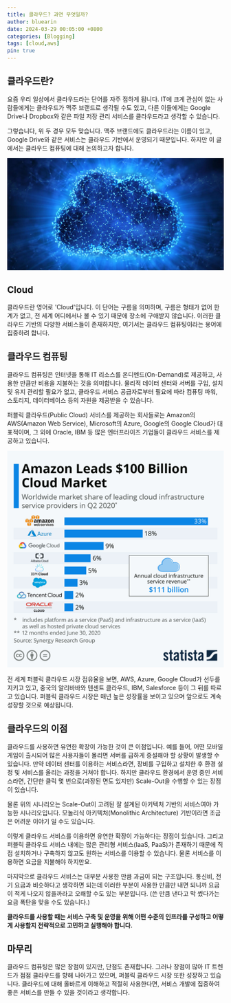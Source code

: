 ```yaml
---
title: 클라우드? 과연 무엇일까?
author: bluearin
date: 2024-03-29 00:05:00 +0800
categories: [Blogging]
tags: [cloud,aws]
pin: true
---
```


## 클라우드란?

요즘 우리 일상에서 클라우드라는 단어를 자주 접하게 됩니다. IT에 크게 관심이 없는 사람들에게는 클라우드가 맥주 브랜드로 생각될 수도 있고, 다른 이들에게는 Google Drive나 Dropbox와 같은 파일 저장 관리 서비스를 클라우드라고 생각할 수 있습니다.
 
그렇습니다, 위 두 경우 모두 맞습니다. 맥주 브랜드에도 클라우드라는 이름이 있고, Google Drive와 같은 서비스는 클라우드 기반에서 운영되기 때문입니다. 하지만 이 글에서는 클라우드 컴퓨팅에 대해 논의하고자 합니다.

![cloud](../assets/images/R1280x0.png)

## Cloud

클라우드란 영어로 'Cloud'입니다. 이 단어는 구름을 의미하며, 구름은 형태가 없어 한계가 없고, 전 세계 어디에서나 볼 수 있기 때문에 장소에 구애받지 않습니다. 이러한 클라우드 기반의 다양한 서비스들이 존재하지만, 여기서는 클라우드 컴퓨팅이라는 용어에 집중하려 합니다.
 
## 클라우드 컴퓨팅

클라우드 컴퓨팅은 인터넷을 통해 IT 리소스를 온디멘드(On-Demand)로 제공하고, 사용한 만큼만 비용을 지불하는 것을 의미합니다. 물리적 데이터 센터와 서버를 구입, 설치 및 유지 관리할 필요가 없고, 클라우드 서비스 공급자로부터 필요에 따라 컴퓨팅 파워, 스토리지, 데이터베이스 등의 자원을 제공받을 수 있습니다.
 
퍼블릭 클라우드(Public Cloud) 서비스를 제공하는 회사들로는 Amazon의 AWS(Amazon Web Service), Microsoft의 Azure, Google의 Google Cloud가 대표적이며, 그 외에 Oracle, IBM 등 많은 엔터프라이즈 기업들이 클라우드 서비스를 제공하고 있습니다.

![cloud market](../assets/images/R1280x0-2.png)

전 세계 퍼블릭 클라우드 시장 점유율을 보면, AWS, Azure, Google Cloud가 선두를 지키고 있고, 중국의 알리바바와 텐센트 클라우드, IBM, Salesforce 등이 그 뒤를 따르고 있습니다. 퍼블릭 클라우드 시장은 매년 높은 성장률을 보이고 있으며 앞으로도 계속 성장할 것으로 예상됩니다.
 
## 클라우드의 이점

클라우드를 사용하면 유연한 확장이 가능한 것이 큰 이점입니다. 예를 들어, 어떤 모바일 게임이 출시되어 많은 사용자들이 몰리면 서버를 급하게 증설해야 할 상황이 발생할 수 있습니다. 만약 데이터 센터를 이용하는 서비스라면, 장비를 구입하고 설치한 후 환경 설정 및 서비스를 올리는 과정을 거쳐야 합니다. 하지만 클라우드 환경에서 운영 중인 서비스라면, 간단한 클릭 몇 번으로(과장된 면도 있지만) Scale-Out을 수행할 수 있는 장점이 있습니다.

물론 위의 시나리오는 Scale-Out이 고려된 잘 설계된 아키텍처 기반의 서비스여야 가능한 시나리오입니다. 모놀리식 아키텍처(Monolithic Architecture) 기반이라면 조금은 어려운 이야기 일 수도 있습니다.

이렇게 클라우드 서비스를 이용하면 유연한 확장이 가능하다는 장점이 있습니다. 그리고 퍼블릭 클라우드 서비스 내에는 많은 관리형 서비스(IaaS, PaaS)가 존재하기 때문에 직접 설치하거나 구축하지 않고도 원하는 서비스를 이용할 수 있습니다. 물론 서비스를 이용하면 요금을 지불해야 하지만요.

마지막으로 클라우드 서비스는 대부분 사용한 만큼 과금이 되는 구조입니다. 통신비, 전기 요금과 비슷하다고 생각하면 되는데 이러한 부분이 사용한 만큼만 내면 되니까 요금이 적게 나오지 않을까라고 오해할 수도 있는 부분입니다. (쓴 만큼 낸다고 막 썼다가는 요금 폭탄을 맞을 수도 있습니다.)

**클라우드를 사용할 때는 서비스 구축 및 운영을 위해 어떤 수준의 인프라를 구성하고 어떻게 사용할지 전략적으로 고민하고 실행해야 합니다.**
 
## 마무리

클라우드 컴퓨팅은 많은 장점이 있지만, 단점도 존재합니다. 그러나 장점이 많아 IT 트렌드가 점점 클라우드를 향해 나아가고 있으며, 퍼블릭 클라우드 시장 또한 성장하고 있습니다. 클라우드에 대해 올바르게 이해하고 적절히 사용한다면, 서비스 개발에 집중하여 좋은 서비스를 만들 수 있을 것이라고 생각합니다.
